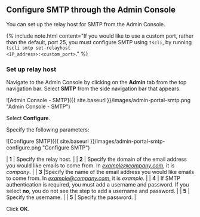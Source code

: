 ## Configure SMTP through the Admin Console

You can set up the relay host for SMTP from the Admin Console.

{% include note.html content="If you would like to use a custom port, rather than the default, port 25, you must configure SMTP using <code>tscli</code>, by running <code>tscli smtp set-relayhost &lt;IP_address&gt;:&lt;custom_port&gt;</code>." %}

### Set up relay host
Navigate to the Admin Console by clicking on the **Admin** tab from the top navigation bar. Select **SMTP** from the side navigation bar that appears.

![Admin Console - SMTP]({{ site.baseurl }}/images/admin-portal-smtp.png "Admin Console - SMTP")

Select **Configure**.

Specify the following parameters:

![Configure SMTP]({{ site.baseurl }}/images/admin-portal-smtp-configure.png "Configure SMTP")

| **1** | Specify the relay host. |
| **2** | Specify the domain of the email address you would like emails to come from. In *example@company.com*, it is *company*. |
| **3** |Specify the name of the email address you would like emails to come from. In *example@company.com*, it is *example*. |
| **4** | If SMTP authentication is required, you must add a username and password. If you select **no**, you do not see the step to add a username and password. |
| **5** | Specify the username. |
| **5** | Specify the password. |

Click **OK**.
